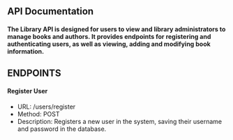 ## API Documentation 

#### The Library API is designed for users to view and library administrators to manage books and authors. It provides endpoints for registering and authenticating users, as well as viewing, adding and modifying book information.

## ENDPOINTS
 #### Register User
 - URL: /users/register
 - Method: POST
 - Description: Registers a new user in the system, saving their username and password in the database.
